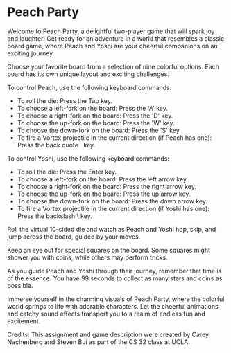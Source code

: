 # Peach Party

Welcome to Peach Party, a delightful two-player game that will spark joy and laughter! Get ready for an adventure in a world that resembles a classic board game, where Peach and Yoshi are your cheerful companions on an exciting journey.

Choose your favorite board from a selection of nine colorful options. Each board has its own unique layout and exciting challenges.

To control Peach, use the following keyboard commands:
* To roll the die: Press the Tab key.
* To choose a left-fork on the board: Press the 'A' key.
* To choose a right-fork on the board: Press the 'D' key.
* To choose the up-fork on the board: Press the 'W' key.
* To choose the down-fork on the board: Press the 'S' key.
* To fire a Vortex projectile in the current direction (if Peach has one): Press the back quote ` key.

To control Yoshi, use the following keyboard commands:
* To roll the die: Press the Enter key.
* To choose a left-fork on the board: Press the left arrow key.
* To choose a right-fork on the board: Press the right arrow key.
* To choose the up-fork on the board: Press the up arrow key.
* To choose the down-fork on the board: Press the down arrow key.
* To fire a Vortex projectile in the current direction (if Yoshi has one): Press the backslash \ key.

Roll the virtual 10-sided die and watch as Peach and Yoshi hop, skip, and jump across the board, guided by your moves. 

Keep an eye out for special squares on the board. Some squares might shower you with coins, while others may perform tricks. 

As you guide Peach and Yoshi through their journey, remember that time is of the essence. You have 99 seconds to collect as many stars and coins as possible.

Immerse yourself in the charming visuals of Peach Party, where the colorful world springs to life with adorable characters. Let the cheerful animations and catchy sound effects transport you to a realm of endless fun and excitement.

Credits:
This assignment and game description were created by Carey Nachenberg and Steven Bui as part of the CS 32 class at UCLA.
